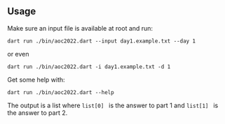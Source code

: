 ## Usage

Make sure an input file is available at root and run:

```console
dart run ./bin/aoc2022.dart --input day1.example.txt --day 1
```

or even

```console
dart run ./bin/aoc2022.dart -i day1.example.txt -d 1
```

Get some help with:

```console
dart run ./bin/aoc2022.dart --help
```

The output is a list where `list[0] ` is the answer to part 1 and `list[1] ` is the answer to part 2.
